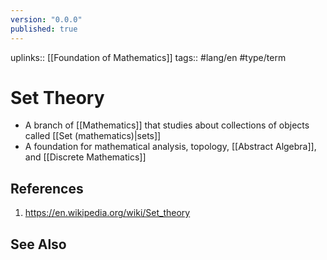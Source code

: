 ```yaml
---
version: "0.0.0"
published: true
---
```

uplinks:: [[Foundation of Mathematics]]
tags:: #lang/en #type/term 
# Set Theory
- A branch of [[Mathematics]] that studies about collections of objects called [[Set (mathematics)|sets]]
- A foundation for mathematical analysis, topology, [[Abstract Algebra]], and [[Discrete Mathematics]]

## References
1. https://en.wikipedia.org/wiki/Set_theory

## See Also